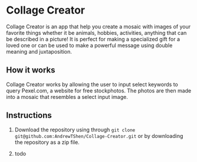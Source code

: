 # Collage Creator

Collage Creator is an app that help you create a mosaic with images of your favorite things whether it be animals, hobbies, activities, anything that can be described in a picture! It is perfect for making a specialized gift for a loved one or can be used to make a powerful message using double meaning and juxtaposition.

## How it works
Collage Creator works by allowing the user to input select keywords to query Pexel.com, a website for free stockphotos. The photos are then made into a mosaic that resembles a select input image.

## Instructions
1. Download the repository using through `git clone git@github.com:AndrewTShen/Collage-Creator.git` or by downloading the repository as a zip file.

2. todo
